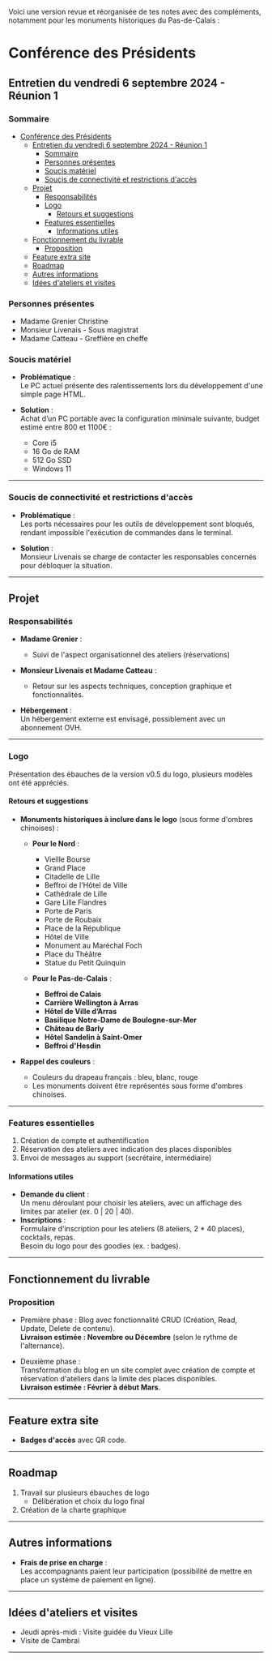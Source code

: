 Voici une version revue et réorganisée de tes notes avec des compléments, notamment pour les monuments historiques du Pas-de-Calais :

# Conférence des Présidents

## Entretien du vendredi 6 septembre 2024 - Réunion 1

### Sommaire

- [Conférence des Présidents](#conférence-des-présidents)
  - [Entretien du vendredi 6 septembre 2024 - Réunion 1](#entretien-du-vendredi-6-septembre-2024---réunion-1)
    - [Sommaire](#sommaire)
    - [Personnes présentes](#personnes-présentes)
    - [Soucis matériel](#soucis-matériel)
    - [Soucis de connectivité et restrictions d'accès](#soucis-de-connectivité-et-restrictions-daccès)
  - [Projet](#projet)
    - [Responsabilités](#responsabilités)
    - [Logo](#logo)
      - [Retours et suggestions](#retours-et-suggestions)
    - [Features essentielles](#features-essentielles)
      - [Informations utiles](#informations-utiles)
  - [Fonctionnement du livrable](#fonctionnement-du-livrable)
    - [Proposition](#proposition)
  - [Feature extra site](#feature-extra-site)
  - [Roadmap](#roadmap)
  - [Autres informations](#autres-informations)
  - [Idées d'ateliers et visites](#idées-dateliers-et-visites)

### Personnes présentes

- Madame Grenier Christine
- Monsieur Livenais - Sous magistrat
- Madame Catteau - Greffière en cheffe

### Soucis matériel

- **Problématique** :  
  Le PC actuel présente des ralentissements lors du développement d'une simple page HTML.

- **Solution** :  
  Achat d’un PC portable avec la configuration minimale suivante, budget estimé entre 800 et 1100€ :
  - Core i5
  - 16 Go de RAM
  - 512 Go SSD
  - Windows 11

---

### Soucis de connectivité et restrictions d'accès

- **Problématique** :  
  Les ports nécessaires pour les outils de développement sont bloqués, rendant impossible l'exécution de commandes dans le terminal.

- **Solution** :  
  Monsieur Livenais se charge de contacter les responsables concernés pour débloquer la situation.

---

## Projet

### Responsabilités

- **Madame Grenier** :

  - Suivi de l'aspect organisationnel des ateliers (réservations)

- **Monsieur Livenais et Madame Catteau** :

  - Retour sur les aspects techniques, conception graphique et fonctionnalités.

- **Hébergement** :  
  Un hébergement externe est envisagé, possiblement avec un abonnement OVH.

---

### Logo

Présentation des ébauches de la version v0.5 du logo, plusieurs modèles ont été appréciés.

#### Retours et suggestions

- **Monuments historiques à inclure dans le logo** (sous forme d'ombres chinoises) :

  - **Pour le Nord** :

    - Vieille Bourse
    - Grand Place
    - Citadelle de Lille
    - Beffroi de l'Hôtel de Ville
    - Cathédrale de Lille
    - Gare Lille Flandres
    - Porte de Paris
    - Porte de Roubaix
    - Place de la République
    - Hôtel de Ville
    - Monument au Maréchal Foch
    - Place du Théâtre
    - Statue du Petit Quinquin

  - **Pour le Pas-de-Calais** :
    - **Beffroi de Calais**
    - **Carrière Wellington à Arras**
    - **Hôtel de Ville d’Arras**
    - **Basilique Notre-Dame de Boulogne-sur-Mer**
    - **Château de Barly**
    - **Hôtel Sandelin à Saint-Omer**
    - **Beffroi d'Hesdin**

- **Rappel des couleurs** :
  - Couleurs du drapeau français : bleu, blanc, rouge
  - Les monuments doivent être représentés sous forme d'ombres chinoises.

---

### Features essentielles

1. Création de compte et authentification
2. Réservation des ateliers avec indication des places disponibles
3. Envoi de messages au support (secrétaire, intermédiaire)

#### Informations utiles

- **Demande du client** :  
  Un menu déroulant pour choisir les ateliers, avec un affichage des limites par atelier (ex. 0 | 20 | 40).
- **Inscriptions** :  
  Formulaire d'inscription pour les ateliers (8 ateliers, 2 \* 40 places), cocktails, repas.  
  Besoin du logo pour des goodies (ex. : badges).

---

## Fonctionnement du livrable

### Proposition

- Première phase : Blog avec fonctionnalité CRUD (Création, Read, Update, Delete de contenu).  
  **Livraison estimée : Novembre ou Décembre** (selon le rythme de l'alternance).

- Deuxième phase :  
  Transformation du blog en un site complet avec création de compte et réservation d'ateliers dans la limite des places disponibles.  
  **Livraison estimée : Février à début Mars**.

---

## Feature extra site

- **Badges d'accès** avec QR code.

---

## Roadmap

1. Travail sur plusieurs ébauches de logo
   - Délibération et choix du logo final
2. Création de la charte graphique

---

## Autres informations

- **Frais de prise en charge** :  
  Les accompagnants paient leur participation (possibilité de mettre en place un système de paiement en ligne).

---

## Idées d'ateliers et visites

- Jeudi après-midi : Visite guidée du Vieux Lille
- Visite de Cambrai

---
